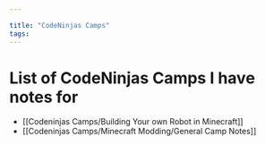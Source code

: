 ```yaml
---

title: "CodeNinjas Camps"
tags:
---
```

# List of CodeNinjas Camps I have notes for
- [[Codeninjas Camps/Building Your own Robot in Minecraft]]
- [[Codeninjas Camps/Minecraft Modding/General Camp Notes]]